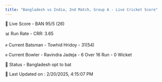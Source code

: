 ```yaml
---
title: "Bangladesh vs India, 2nd Match, Group A - Live Cricket Score"
---
```


🔴 Live Score - BAN 95/5 (26)  

📊 Run Rate - CRR: 3.65  

✊ Current Batsman - Towhid Hridoy - 31(54)  

✊ Current Bowler - Ravindra Jadeja - 6 Over 16 Run - 0 Wicket  

📑 Status - Bangladesh opt to bat

📝 Last Updated on : 2/20/2025, 4:15:07 PM  

